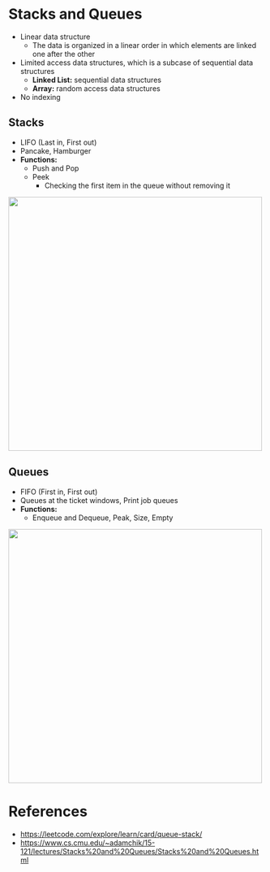 
# Stacks and Queues
- Linear data structure
  - The data is organized in a linear order in which elements are linked one after the other
- Limited access data structures, which is a subcase of sequential data structures
  - <strong>Linked List:</strong> sequential data structures
  - <strong>Array:</strong> random access data structures
- No indexing

## Stacks
- LIFO (Last in, First out)
- Pancake, Hamburger
- <strong>Functions:</strong>
  - Push and Pop
  - Peek
    - Checking the first item in the queue without removing it
    
<img src="https://s3-lc-upload.s3.amazonaws.com/uploads/2018/06/03/screen-shot-2018-06-02-at-203523.png" width="500px" />
    
## Queues
- FIFO (First in, First out)
- Queues at the ticket windows, Print job queues
- <strong>Functions:</strong>
  - Enqueue and Dequeue, Peak, Size, Empty
    
<img src="https://s3-lc-upload.s3.amazonaws.com/uploads/2018/05/03/screen-shot-2018-05-03-at-151021.png" width="500px" />

# References
- https://leetcode.com/explore/learn/card/queue-stack/
- https://www.cs.cmu.edu/~adamchik/15-121/lectures/Stacks%20and%20Queues/Stacks%20and%20Queues.html
